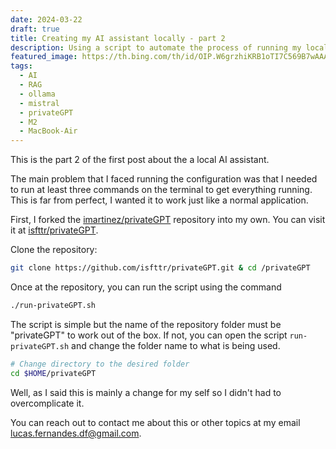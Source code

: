 ```yaml
---
date: 2024-03-22
draft: true
title: Creating my AI assistant locally - part 2
description: Using a script to automate the process of running my local AI model
featured_image: https://th.bing.com/th/id/OIP.W6grzhiKRB1oTI7C569B7wAAAA?rs=1&pid=ImgDetMain
tags:
  - AI
  - RAG
  - ollama
  - mistral
  - privateGPT
  - M2
  - MacBook-Air
---
```


This is the part 2 of the first post about the a local AI assistant.

The main problem that I faced running the configuration was that I needed to run at least three commands on the terminal to get everything running. This is far from perfect, I wanted it to work just like a normal application. 

First, I forked the [imartinez/privateGPT](https://github.com/imartinez/privateGPT) repository into my own. You can visit it at [isfttr/privateGPT](https://github.com/isfttr/privateGPT).

Clone the repository:

```bash
git clone https://github.com/isfttr/privateGPT.git & cd /privateGPT

```

Once at the repository, you can run the script using the command

```bash
./run-privateGPT.sh
```

The script is simple but the name of the repository folder must be "privateGPT" to work out of the box. If not, you can open the script `run-privateGPT.sh` and change the folder name to what is being used.

```bash
# Change directory to the desired folder
cd $HOME/privateGPT
```

Well, as I said this is mainly a change for my self so I didn't had to overcomplicate it.

You can reach out to contact me about this or other topics at my email lucas.fernandes.df@gmail.com.
